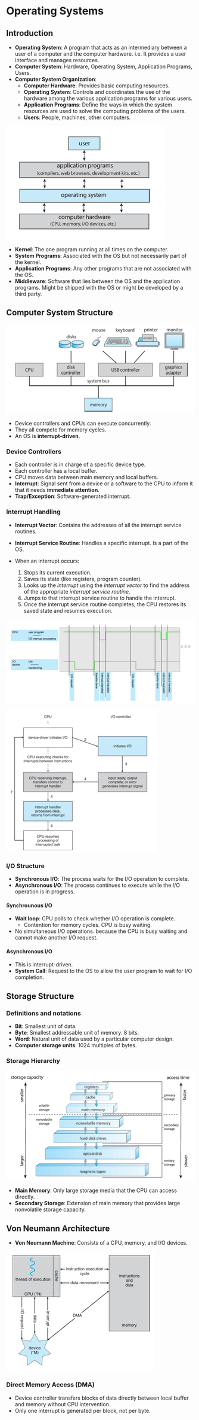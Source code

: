# Operating Systems

## Introduction

- **Operating System**: A program that acts as an intermediary between a user of a computer and the computer hardware. i.e. It provides a user interface and manages resources.
- **Computer System**: Hardware, Operating System, Application Programs, Users.
- **Computer System Organization**:
  - **Computer Hardware**: Provides basic computing resources.
  - **Operating System**: Controls and coordinates the use of the hardware among the various application programs for various users.
  - **Application Programs**: Define the ways in which the system resources are used to solve the computing problems of the users.
  - **Users**: People, machines, other computers.

![Componets of computer](image.png)

- **Kernel**: The one program running at all times on the computer.
- **System Programs**: Associated with the OS but not necessarily part of the kernel.
- **Application Programs**: Any other programs that are not associated with the OS.
- **Middleware**: Software that lies between the OS and the application programs. Might be shipped with the OS or might be developed by a third party.

## Computer System Structure

![Computer System Organization](image-1.png)

- Device controllers and CPUs can execute concurrently.
- They all compete for memory cycles.
- An OS is **interrupt-driven**.

### Device Controllers

- Each controller is in charge of a specific device type.
- Each controller has a local buffer.
- CPU moves data between main memory and local buffers.
- **Interrupt**: Signal sent from a device or a software to the CPU to inform it that it needs **immediate attention**.
- **Trap/Exception**: Software-generated interrupt.

### Interrupt Handling

- **Interrupt Vector**: Contains the addresses of all the interrupt service routines.
- **Interrupt Service Routine**: Handles a specific interrupt. Is a part of the OS.

- When an interrupt occurs:
    1. Stops its current execution.
    2. Saves its state (like registers, program counter).
    3. Looks up the *interrupt* using the *interrupt vector* to find the address of the appropriate *interrupt service routine*.
    4. Jumps to that interrupt service routine to handle the interrupt.
    5. Once the interrupt service routine completes, the CPU restores its saved state and resumes execution.

![Interrupt Timeline](image-2.png)

![Interrupt-drive I/O Cycle](image-3.png)

### I/O Structure

- **Synchronous I/O**: The process waits for the I/O operation to complete.
- **Asynchronous I/O**: The process continues to execute while the I/O operation is in progress.

#### Synchrounous I/O

- **Wait loop**: CPU polls to check whether I/O operation is complete.
  - Contention for memory cycles. CPU is busy waiting.
- No simultaneous I/O operations. because the CPU is busy waiting and cannot make another I/O request.

#### Asynchronous I/O

- This is interrupt-driven.
- **System Call**: Request to the OS to allow the user program to wait for I/O completion.

## Storage Structure

### Definitions and notations

- **Bit**: Smallest unit of data.
- **Byte**: Smallest addressable unit of memory. 8 bits.
- **Word**: Natural unit of data used by a particular computer design.
- **Computer storage units**: 1024 multiples of bytes.

### Storage Hierarchy

![Storage-Device Hierarchy](image-4.png)

- **Main Memory**: Only large storage media that the CPU can access directly.
- **Secondary Storage**: Extension of main memory that provides large nonvolatile storage capacity.

## Von Neumann Architecture

- **Von Neumann Machine**: Consists of a CPU, memory, and I/O devices.

![Sample von Neumann architecture](image-5.png)

### Direct Memory Access (DMA)

- Device controller transfers blocks of data directly between local buffer and memory without CPU intervention.
- Only one interrupt is generated per block, not per byte.

